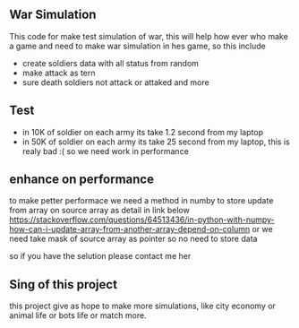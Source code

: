 ## War Simulation 
This code for make test simulation of war, this will help how ever who make a game and need to make war simulation in hes game, so this include
- create soldiers data with all status from random
- make attack as tern
- sure death soldiers not attack or attaked
and more

## Test
- in 10K of soldier on each army its take 1.2 second from my laptop
- in 50K of soldier on each army its take 25 second from my laptop, this is realy bad :( so we need work in performance

## enhance on performance
to make petter performace we need a method in numby to store update from array on source array as detail in link below
https://stackoverflow.com/questions/64513436/in-python-with-numpy-how-can-i-update-array-from-another-array-depend-on-column
or we need take mask of source array as pointer so no need to store data

so if you have the selution please contact me her

## Sing of this project
this project give as hope to make more simulations, like city economy or animal life or bots life or match more.